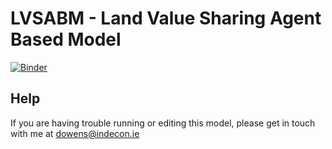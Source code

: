 # LVSABM - Land Value Sharing Agent Based Model

[![Binder](https://mybinder.org/badge_logo.svg)](https://mybinder.org/v2/gh/owensd2/LVSABM/HEAD?labpath=LVSABM_Workbook.ipynb)

## Help

If you are having trouble running or editing this model, please get in touch with me at dowens@indecon.ie
